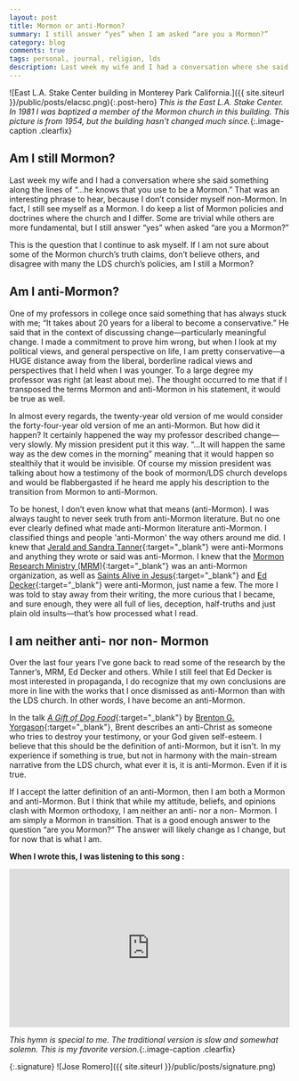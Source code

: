 ```yaml
---
layout: post
title: Mormon or anti-Mormon?
summary: I still answer “yes” when I am asked “are you a Mormon?”
category: blog
comments: true
tags: personal, journal, religion, lds
description: Last week my wife and I had a conversation where she said something along the lines of “…he knows that you use to be a Mormon.” That was an interesting phrase to hear, because I don’t consider myself non-Mormon. In fact, I still see myself as a Mormon.
---
```


![East L.A. Stake Center building in Monterey Park California.]({{ site.siteurl }}/public/posts/elacsc.png){:.post-hero}
*This is the East L.A. Stake Center. In 1981 I was baptized a member of the Mormon church in this building. This picture is from 1954, but the building hasn't changed much since.*{:.image-caption .clearfix}

## Am I still Mormon?
Last week my wife and I had a conversation where she said something along the lines of “…he knows that you use to be a Mormon.” That was an interesting phrase to hear, because I don’t consider myself non-Mormon. In fact, I still see myself as a Mormon. I do keep a list of Mormon policies and doctrines where the church and I differ. Some are trivial while others are more fundamental, but I still answer “yes” when asked “are you a Mormon?”

This is the question that I continue to ask myself. If I am not sure about some of the Mormon church’s truth claims, don’t believe others, and disagree with many the LDS church’s policies, am I still a Mormon?

## Am I anti-Mormon?
One of my professors in college once said something that has always stuck with me; “It takes about 20 years for a liberal to become a conservative.” He said that in the context of discussing change—particularly meaningful change. I made a commitment to prove him wrong, but when I look at my political views, and general perspective on life, I am pretty conservative—a HUGE distance away from the liberal, borderline radical views and perspectives that I held when I was younger. To a large degree my professor was right (at least about me). The thought occurred to me that if I transposed the terms Mormon and anti-Mormon in his statement, it would be true as well.

In almost every regards, the twenty-year old version of me would consider the forty-four-year old version of me an anti-Mormon. But how did it happen? It certainly happened the way my professor described change—very slowly. My mission president put it this way. “…It will happen the same way as the dew comes in the morning” meaning that it would happen so stealthily that it would be invisible. Of course my mission president was talking about how a testimony of the book of mormon/LDS church develops and would be flabbergasted if he heard me apply his description to the transition from Mormon to anti-Mormon.

To be honest, I don’t even know what that means (anti-Mormon). I was always taught to never seek truth from anti-Mormon literature. But no one ever clearly defined what made anti-Mormon literature anti-Mormon. I classified things and people 'anti-Mormon' the way others around me did. I knew that [Jerald and Sandra Tanner](https://en.wikipedia.org/wiki/Jerald_and_Sandra_Tanner){:target="_blank"} were anti-Mormons and anything they wrote or said was anti-Mormon. I knew that the [Mormon Research Ministry (MRM)](http://www.mrm.org/){:target="_blank"} was an anti-Mormon organization, as well as [Saints Alive in Jesus](http://saintsalive.com/){:target="_blank"} and [Ed Decker](https://en.wikipedia.org/wiki/Ed_Decker){:target="_blank"} were anti-Mormon, just name a few. The more I was told to stay away from their writing, the more curious that I became, and sure enough, they were all full of lies, deception, half-truths and just plain old insults—that’s how processed what I read.

## I am neither anti- nor non- Mormon
Over the last four years I’ve gone back to read some of the research by the Tanner’s, MRM, Ed Decker and others. While I still feel that Ed Decker is most interested in propaganda, I do recognize that my own conclusions are more in line with the works that I once dismissed as anti-Mormon than with the LDS church. In other words, I have become an anti-Mormon.

In the talk [*A Gift of Dog Food*](https://books.google.com/books/about/A_Gift_of_Dogfood.html?id=ArEeAQAACAAJ){:target="_blank"} by [Brenton G. Yorgason](https://en.wikipedia.org/wiki/Brenton_G._Yorgason){:target="_blank"}, Brent describes an anti-Christ as someone who tries to destroy your testimony, or your God given self-esteem. I believe that this should be the definition of anti-Mormon, but it isn't. In my experience if something is true, but not in harmony with the main-stream narrative from the LDS church, what ever it is, it is anti-Mormon. Even if it is true. 

If I accept the latter definition of an anti-Mormon, then I am both a Mormon and anti-Mormon. But I think that while my attitude, beliefs, and opinions clash with Mormon orthodoxy, I am neither an anti- nor a non- Mormon. I am simply a Mormon in transition. That is a good enough answer to the question “are you Mormon?” The answer will likely change as I change, but for now that is what I am.

**When I wrote this, I was listening to this song :**
 <style>.embed-container { position: relative; padding-bottom: 56.25%; height: 0; overflow: hidden; max-width: 100%; } .embed-container iframe, .embed-container object, .embed-container embed { position: absolute; top: 0; left: 0; width: 100%; height: 100%; }</style>
<div class='embed-container'><iframe src='https://www.youtube.com/embed/VlJbRVNd4Sc?rel=0&amp;t=27s&amp;showinfo=0' frameborder='0' allowfullscreen></iframe></div>

*This hymn is special to me. The traditional version is slow and somewhat solemn. This is my favorite version.*{:.image-caption .clearfix}


{:.signature}
![Jose Romero]({{ site.siteurl }}/public/posts/signature.png)
